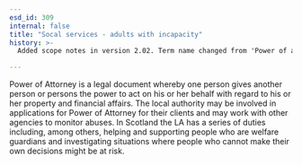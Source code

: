```yaml
---
esd_id: 309
internal: false
title: "Socal services - adults with incapacity"
history: >-
  Added scope notes in version 2.02. Term name changed from 'Power of attorney' to 'Social services - power of attorney - applications' in version 3.00.  Changed SSL name and scope notes in version 3.07. Name changed to 'Power of attorney' in version 4.00.

---
```


Power of Attorney is a legal document whereby one person gives another person or persons the power to act on his or her behalf with regard to his or her property and financial affairs. The local authority may be involved in applications for Power of Attorney for their clients and may work with other agencies to monitor abuses. 
In Scotland the LA has a series of duties including, among others, helping and supporting people who are welfare guardians and investigating situations where people who cannot make their own decisions might be at risk.

